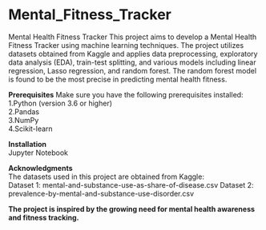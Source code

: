 # Mental_Fitness_Tracker

Mental Health Fitness Tracker
This project aims to develop a Mental Health Fitness Tracker using machine learning techniques. The project utilizes datasets obtained from Kaggle and applies data preprocessing, exploratory data analysis (EDA), train-test splitting, and various models including linear regression, Lasso regression, and random forest. The random forest model is found to be the most precise in predicting mental health fitness.

**Prerequisites**
Make sure you have the following prerequisites installed:  
1.Python (version 3.6 or higher)  
2.Pandas  
3.NumPy  
4.Scikit-learn  

**Installation**  
Jupyter Notebook

**Acknowledgments**  
The datasets used in this project are obtained from Kaggle:  
Dataset 1: mental-and-substance-use-as-share-of-disease.csv
Dataset 2: prevalence-by-mental-and-substance-use-disorder.csv

**The project is inspired by the growing need for mental health awareness and fitness tracking.**

